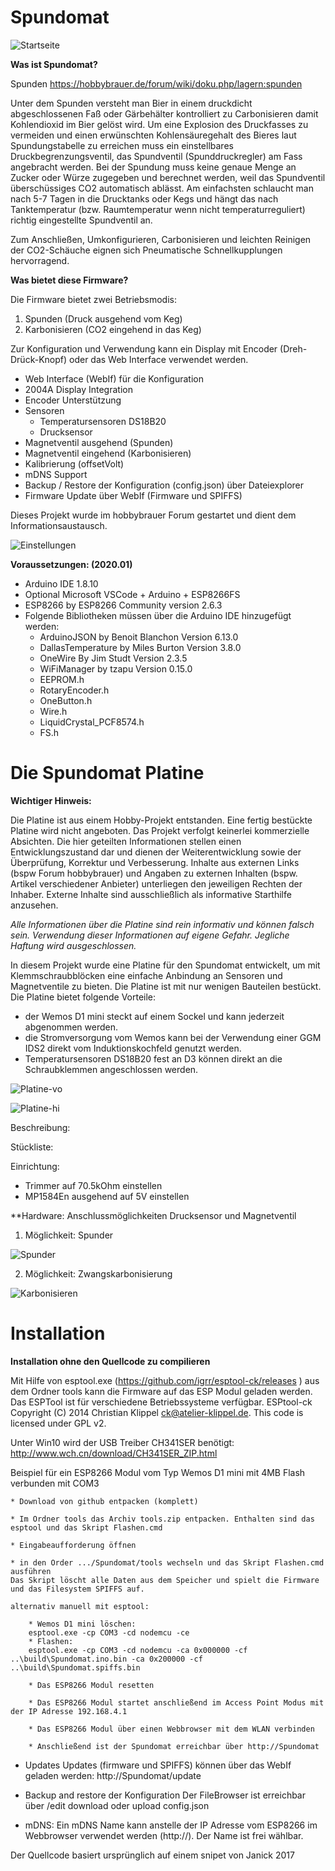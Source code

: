 # Spundomat

![Startseite](img/Spundomat01.jpg)

**Was ist Spundomat?**

Spunden https://hobbybrauer.de/forum/wiki/doku.php/lagern:spunden

Unter dem Spunden versteht man Bier in einem druckdicht abgeschlossenen Faß oder Gärbehälter 
kontrolliert zu Carbonisieren damit Kohlendioxid im Bier gelöst wird. 
Um eine Explosion des Druckfasses zu vermeiden und einen erwünschten Kohlensäuregehalt des Bieres 
laut Spundungstabelle zu erreichen muss ein einstellbares Druckbegrenzungsventil, 
das Spundventil (Spunddruckregler) am Fass angebracht werden. 
Bei der Spundung muss keine genaue Menge an Zucker oder Würze zugegeben und berechnet werden, 
weil das Spundventil überschüssiges CO2 automatisch ablässt.
Am einfachsten schlaucht man nach 5-7 Tagen in die Drucktanks oder Kegs und hängt das nach 
Tanktemperatur (bzw. Raumtemperatur wenn nicht temperaturreguliert) richtig eingestellte Spundventil an.

Zum Anschließen, Umkonfigurieren, Carbonisieren und leichten Reinigen der CO2-Schäuche eignen 
sich Pneumatische Schnellkupplungen hervorragend.

**Was bietet diese Firmware?**

Die Firmware bietet zwei Betriebsmodis:
1. Spunden (Druck ausgehend vom Keg)
2. Karbonisieren (CO2 eingehend in das Keg)

Zur Konfiguration und Verwendung kann ein Display mit Encoder (Dreh-Drück-Knopf) oder das Web Interface verwendet werden.

* Web Interface (WebIf) für die Konfiguration
* 2004A Display Integration
* Encoder Unterstützung
* Sensoren
  * Temperatursensoren DS18B20
  * Drucksensor
* Magnetventil ausgehend (Spunden)
* Magnetventil eingehend (Karbonisieren)
* Kalibrierung (offsetVolt)
* mDNS Support
* Backup / Restore der Konfiguration (config.json) über Dateiexplorer
* Firmware Update über WebIf (Firmware und SPIFFS)

Dieses Projekt wurde im hobbybrauer Forum gestartet und dient dem Informationsaustausch.

![Einstellungen](img/Spundomat02.jpg)

**Voraussetzungen: (2020.01)**

* Arduino IDE 1.8.10
* Optional Microsoft VSCode + Arduino + ESP8266FS
* ESP8266 by ESP8266 Community version 2.6.3
* Folgende Bibliotheken müssen über die Arduino IDE hinzugefügt werden:
    * ArduinoJSON by Benoit Blanchon Version 6.13.0 
    * DallasTemperature by Miles Burton Version 3.8.0
    * OneWire By Jim Studt Version 2.3.5
    * WiFiManager by tzapu Version 0.15.0
    * EEPROM.h
    * RotaryEncoder.h
    * OneButton.h
    * Wire.h
    * LiquidCrystal_PCF8574.h
    * FS.h

# Die Spundomat Platine

**Wichtiger Hinweis:**

Die Platine ist aus einem Hobby-Projekt entstanden. Eine fertig bestückte Platine wird nicht angeboten. Das Projekt verfolgt keinerlei kommerzielle Absichten. Die hier geteilten Informationen stellen einen Entwicklungszustand dar und dienen der Weiterentwicklung sowie der Überprüfung, Korrektur und Verbesserung. Inhalte aus externen Links (bspw Forum hobbybrauer) und Angaben zu externen Inhalten (bspw. Artikel verschiedener Anbieter) unterliegen den jeweiligen Rechten der Inhaber. Externe Inhalte sind ausschließlich als informative Starthilfe anzusehen.

*Alle Informationen über die Platine sind rein informativ und können falsch sein. Verwendung dieser Informationen auf eigene Gefahr. Jegliche Haftung wird ausgeschlossen.*

In diesem Projekt wurde eine Platine für den Spundomat entwickelt, um mit Klemmschraubblöcken eine einfache Anbindung an Sensoren und Magnetventile zu bieten. Die Platine ist mit nur wenigen Bauteilen bestückt. Die Platine bietet folgende Vorteile:

- der Wemos D1 mini steckt auf einem Sockel und kann jederzeit abgenommen werden.
- die Stromversorgung vom Wemos kann bei der Verwendung einer GGM IDS2 direkt vom Induktionskochfeld genutzt werden.
- Temperatursensoren DS18B20 fest an D3 können direkt an die Schraubklemmen angeschlossen werden.

![Platine-vo](img/Layout01.png)

![Platine-hi](img/Layout02.png)

Beschreibung:

Stückliste:

Einrichtung:
- Trimmer auf 70.5kOhm einstellen
- MP1584En ausgehend auf 5V einstellen

**Hardware: Anschlussmöglichkeiten Drucksensor und Magnetventil

1. Möglichkeit: Spunder

![Spunder](img/Spunder.jpg)

2. Möglichkeit: Zwangskarbonisierung

![Karbonisieren](img/Zwangskarbonisieren.jpg)


# Installation

**Installation ohne den Quellcode zu compilieren**

Mit Hilfe von esptool.exe (https://github.com/igrr/esptool-ck/releases ) aus dem Ordner tools kann die Firmware auf das ESP Modul geladen werden. Das ESPTool ist für verschiedene Betriebssysteme verfügbar.
ESPtool-ck Copyright (C) 2014 Christian Klippel ck@atelier-klippel.de. This code is licensed under GPL v2.

Unter Win10 wird der USB Treiber CH341SER benötigt: http://www.wch.cn/download/CH341SER_ZIP.html

Beispiel für ein ESP8266 Modul vom Typ Wemos D1 mini mit 4MB Flash verbunden mit COM3

	* Download von github entpacken (komplett)

    * Im Ordner tools das Archiv tools.zip entpacken. Enthalten sind das esptool und das Skript Flashen.cmd

    * Eingabeaufforderung öffnen

	* in den Order .../Spundomat/tools wechseln und das Skript Flashen.cmd ausführen
    Das Skript löscht alle Daten aus dem Speicher und spielt die Firmware und das Filesystem SPIFFS auf.

    alternativ manuell mit esptool:

		* Wemos D1 mini löschen:
        esptool.exe -cp COM3 -cd nodemcu -ce 
        * Flashen:
        esptool.exe -cp COM3 -cd nodemcu -ca 0x000000 -cf ..\build\Spundomat.ino.bin -ca 0x200000 -cf ..\build\Spundomat.spiffs.bin

	    * Das ESP8266 Modul resetten

	    * Das ESP8266 Modul startet anschließend im Access Point Modus mit der IP Adresse 192.168.4.1

    	* Das ESP8266 Modul über einen Webbrowser mit dem WLAN verbinden

        * Anschließend ist der Spundomat erreichbar über http://Spundomat

* Updates
	Updates (firmware und SPIFFS) können über das WebIf geladen werden: http://Spundomat/update

* Backup and restore der Konfiguration
    Der FileBrowser ist erreichbar über <IP Adresse ESP8266>/edit download oder upload config.json 

* mDNS: Ein mDNS Name kann anstelle der IP Adresse vom ESP8266 im Webbrowser verwendet werden (http://<mDNSname>). Der Name ist frei wählbar.

Der Quellcode basiert ursprünglich auf einem snipet von Janick 2017
